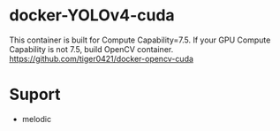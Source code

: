 # docker-YOLOv4-cuda
This container is built for Compute Capability=7.5.
If your GPU Compute Capability is not 7.5, build OpenCV container.
https://github.com/tiger0421/docker-opencv-cuda

# Suport
- melodic

